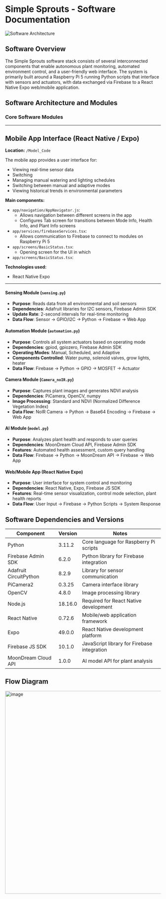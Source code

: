 # Simple Sprouts - Software Documentation

![Software Architecture](https://github.com/j-solis11/Simple-Sprouts/raw/main/assets/software_architecture.png)

## Software Overview

The Simple Sprouts software stack consists of several interconnected components that enable autonomous plant monitoring, automated environment control, and a user-friendly web interface. The system is primarily built around a Raspberry Pi 5 running Python scripts that interface with sensors and actuators, with data exchanged via Firebase to a React Native Expo web/mobile application.

## Software Architecture and Modules

### Core Software Modules

---

## Mobile App Interface (React Native / Expo)

**Location:** `/Model_Code`

The mobile app provides a user interface for:
- Viewing real-time sensor data
- Switching   
- Managing manual watering and lighting schedules
- Switching between manual and adaptive modes
- Viewing historical trends in environmental parameters

**Main components:**
- `app/navigation/AppNavigator.js`: 
   - Allows navigation between different screens in the app
   - Configures Tab screen for transitions between Mode Info, Health Info, and Plant Info screens
- `app/services/firebaseServices.tsx`: 
   - Allows communication to Firebase to connect to modules on Raspberry Pi 5
- `app/screens/BasicStatus.tsx`: 
   - Opening screen for the UI in which 
- `app/screens/BasicStatus.tsx`: 


**Technologies used:**
- React Native Expo 

---

#### Sensing Module (`sensing.py`)
- **Purpose**: Reads data from all environmental and soil sensors
- **Dependencies**: Adafruit libraries for I2C sensors, Firebase Admin SDK
- **Update Rate**: 2-second intervals for real-time monitoring
- **Data Flow**: Sensor → GPIO/I2C → Python → Firebase → Web App

#### Automation Module (`automation.py`)
- **Purpose**: Controls all system actuators based on operating mode
- **Dependencies**: gpiod, gpiozero, Firebase Admin SDK
- **Operating Modes**: Manual, Scheduled, and Adaptive
- **Components Controlled**: Water pump, solenoid valves, grow lights, heater
- **Data Flow**: Firebase → Python → GPIO → MOSFET → Actuator

#### Camera Module (`Camera_noIR.py`)
- **Purpose**: Captures plant images and generates NDVI analysis
- **Dependencies**: PiCamera, OpenCV, numpy
- **Image Processing**: Standard and NDVI (Normalized Difference Vegetation Index)
- **Data Flow**: NoIR Camera → Python → Base64 Encoding → Firebase → Web App

#### AI Module (`model.py`)
- **Purpose**: Analyzes plant health and responds to user queries
- **Dependencies**: MoonDream Cloud API, Firebase Admin SDK
- **Features**: Automated health assessment, custom query handling
- **Data Flow**: Firebase → Python → MoonDream API → Firebase → Web App

#### Web/Mobile App (React Native Expo)
- **Purpose**: User interface for system control and monitoring
- **Dependencies**: React Native, Expo, Firebase JS SDK
- **Features**: Real-time sensor visualization, control mode selection, plant health reports
- **Data Flow**: User Input → Firebase → Python Scripts → System Response

## Software Dependencies and Versions

| Component | Version | Notes |
|-----------|---------|-------|
| Python | 3.11.2 | Core language for Raspberry Pi scripts |
| Firebase Admin SDK | 6.2.0 | Python library for Firebase integration |
| Adafruit CircuitPython | 8.2.9 | Library for sensor communication |
| PiCamera2 | 0.3.25 | Camera interface library |
| OpenCV | 4.8.0 | Image processing library |
| Node.js | 18.16.0 | Required for React Native development |
| React Native | 0.72.6 | Mobile/web application framework |
| Expo | 49.0.0 | React Native development platform |
| Firebase JS SDK | 10.1.0 | JavaScript library for Firebase integration |
| MoonDream Cloud API | 1.0.0 | AI model API for plant analysis |

## Flow Diagram
<img width="654" alt="image" src="https://github.com/user-attachments/assets/58f69fa5-42ff-46d7-ba53-65d0736ff3a9" />



